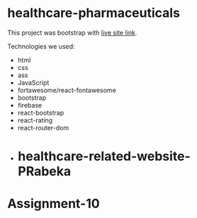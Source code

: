 # healthcare-pharmaceuticals

This project was bootstrap with [live site link](https://healthcare-pharmaceuticals.web.app).

Technologies we used:
- html
- css
- ass
- JavaScript
- fortawesome/react-fontawesome
-  bootstrap
-  firebase
-  react-bootstrap
-  react-rating
-  react-router-dom
-  # healthcare-related-website-PRabeka
# Assignment-10
